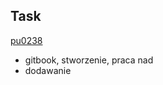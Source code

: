 ## Task
[pu0238](https://github.com/orgs/web-stream/people/pu0238)

+ gitbook, stworzenie, praca nad
+ dodawanie
